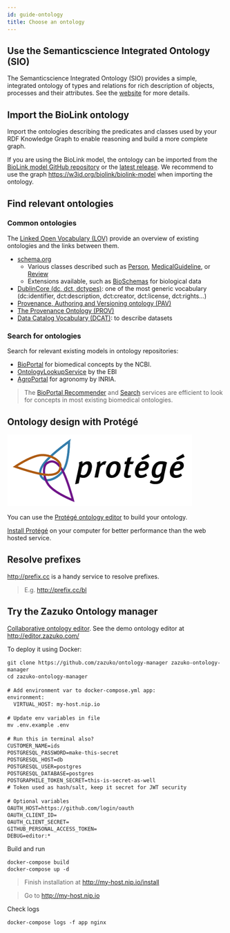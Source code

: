 ```yaml
---
id: guide-ontology
title: Choose an ontology
---
```


## Use the Semanticscience Integrated Ontology (SIO)

The Semanticscience Integrated Ontology (SIO) provides a simple, integrated ontology of types and relations for rich description of objects, processes and their attributes. See the [website](https://github.com/MaastrichtU-IDS/semanticscience) for more details.


## Import the BioLink ontology

Import the ontologies describing the predicates and classes used by your RDF Knowledge Graph to enable reasoning and build a more complete graph.

If you are using the BioLink model, the ontology can be imported from the [BioLink model GitHub  repository](https://raw.githubusercontent.com/biolink/biolink-model/master/biolink-model.ttl) or the [latest release](https://github.com/biolink/biolink-model/releases). We recommend to use the graph https://w3id.org/biolink/biolink-model when importing the ontology.

## Find relevant ontologies

### Common ontologies

The [Linked Open Vocabulary (LOV)](https://lov.linkeddata.es/dataset/lov/) provide an overview of existing ontologies and the links between them.

* [schema.org](https://schema.org/docs/schemas.html)
  * Various classes described such as [Person](https://schema.org/Person), [MedicalGuideline](https://schema.org/MedicalGuideline), or [Review](https://schema.org/Review)
  * Extensions available, such as [BioSchemas](https://bioschemas.org/profiles/Dataset/0.3-RELEASE-2019_06_14/) for biological data
* [DublinCore (dc, dct, dctypes)](https://dublincore.org/specifications/dublin-core/dcmi-terms): one of the most generic vocabulary (dc:identifier, dct:description, dct:creator, dct:license, dct:rights...)
* [Provenance, Authoring and Versioning ontology (PAV)](https://pav-ontology.github.io/pav/)
* [The Provenance Ontology (PROV)](https://www.w3.org/TR/prov-o/)
* [Data Catalog Vocabulary (DCAT)](https://www.w3.org/TR/vocab-dcat-2/): to describe datasets

### Search for ontologies

Search for relevant existing models in ontology repositories:

* [BioPortal](https://bioportal.bioontology.org/recommender) for biomedical concepts by the NCBI.
* [OntologyLookupService](https://www.ebi.ac.uk/ols/ontologies
  ) by the EBI
* [AgroPortal](http://agroportal.lirmm.fr/recommender) for agronomy by INRIA.

> The [BioPortal Recommender](https://bioportal.bioontology.org/recommender) and [Search](https://bioportal.bioontology.org/search) services are efficient to look for concepts in most existing biomedical ontologies.

## Ontology design with Protégé

![](/img/protege-logo.png)

You can use the [Protégé ontology editor](https://protege.stanford.edu/) to build your ontology.

[Install Protégé](http://protegeproject.github.io/protege/installation/) on your computer for better performance than the web hosted service.

## Resolve prefixes

http://prefix.cc is a handy service to resolve prefixes.

> E.g. http://prefix.cc/bl

## Try the Zazuko Ontology manager

[Collaborative ontology editor](https://zazuko.github.io/ontology-manager/). See the demo ontology editor at http://editor.zazuko.com/

To deploy it using Docker:

```shell
git clone https://github.com/zazuko/ontology-manager zazuko-ontology-manager
cd zazuko-ontology-manager

# Add environment var to docker-compose.yml app:
environment:
  VIRTUAL_HOST: my-host.nip.io

# Update env variables in file
mv .env.example .env

# Run this in terminal also?
CUSTOMER_NAME=ids
POSTGRESQL_PASSWORD=make-this-secret
POSTGRESQL_HOST=db
POSTGRESQL_USER=postgres
POSTGRESQL_DATABASE=postgres
POSTGRAPHILE_TOKEN_SECRET=this-is-secret-as-well
# Token used as hash/salt, keep it secret for JWT security

# Optional variables
OAUTH_HOST=https://github.com/login/oauth
OAUTH_CLIENT_ID=
OAUTH_CLIENT_SECRET=
GITHUB_PERSONAL_ACCESS_TOKEN=
DEBUG=editor:*
```

Build and run

```shell
docker-compose build
docker-compose up -d
```

> Finish installation at http://my-host.nip.io/install

> Go to http://my-host.nip.io

Check logs

```shell
docker-compose logs -f app nginx
```

